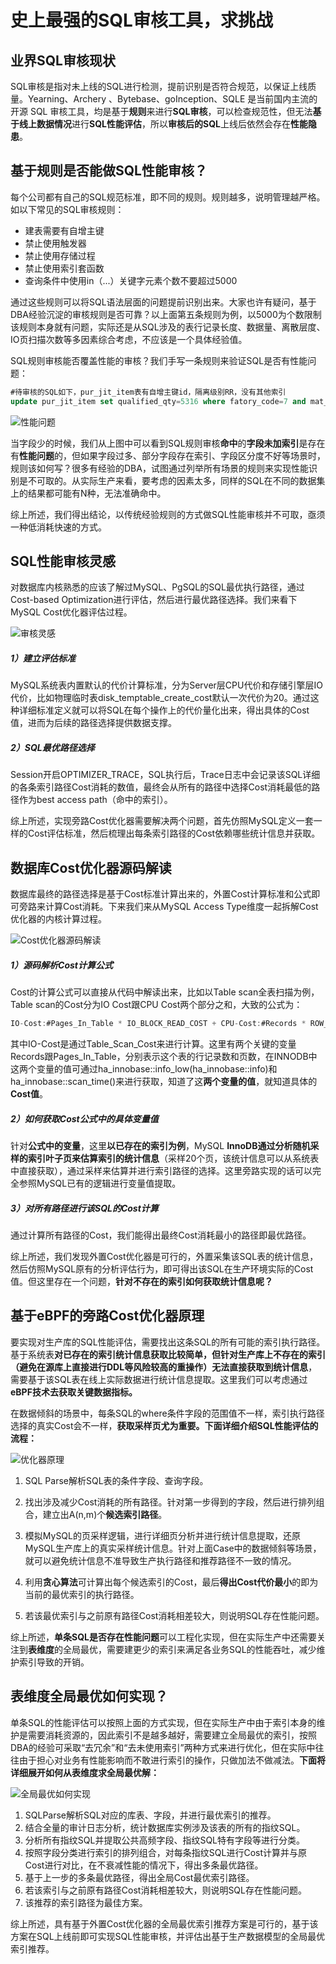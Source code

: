 # 史上最强的SQL审核工具，求挑战

## 业界SQL审核现状

SQL审核是指对未上线的SQL进行检测，提前识别是否符合规范，以保证上线质量。Yearning、Archery 、Bytebase、goInception、SQLE 是当前国内主流的开源 SQL 审核工具，均是基于**规则**来进行**SQL审核**，可以检查规范性，但无法**基于线上数据情况**进行**SQL性能评估**，所以**审核后的SQL**上线后依然会存在**性能隐患**。

## 基于规则是否能做SQL性能审核？

每个公司都有自己的SQL规范标准，即不同的规则。规则越多，说明管理越严格。如以下常见的SQL审核规则：

- 建表需要有自增主键
- 禁止使用触发器
- 禁止使用存储过程
- 禁止使用索引套函数
- 查询条件中使用in（...）关键字元素个数不要超过5000

通过这些规则可以将SQL语法层面的问题提前识别出来。大家也许有疑问，基于DBA经验沉淀的审核规则是否可靠？以上面第五条规则为例，以5000为个数限制该规则本身就有问题，实际还是从SQL涉及的表行记录长度、数据量、离散层度、IO页扫描次数等多因素综合考虑，不应该是一个具体经验值。

SQL规则审核能否覆盖性能的审核？我们手写一条规则来验证SQL是否有性能问题：
```SQL
#待审核的SQL如下，pur_jit_item表有自增主键id，隔离级别RR，没有其他索引
update pur_jit_item set qualified_qty=5316 where fatory_code=7 and mat_sap_code=3
```
![性能问题](https://github.com/DBdoctor-DAS/DBdoctor/blob/main/images/TheMostPowerfulSqlAuditToolEver/PerformanceProblem.png)

当字段少的时候，我们从上图中可以看到SQL规则审核**命中**的**字段未加索引**是存在有**性能问题**的，但如果字段过多、部分字段存在索引、字段区分度不好等场景时，规则该如何写？很多有经验的DBA，试图通过列举所有场景的规则来实现性能识别是不可取的。从实际生产来看，要考虑的因素太多，同样的SQL在不同的数据集上的结果都可能有N种，无法准确命中。

综上所述，我们得出结论，以传统经验规则的方式做SQL性能审核并不可取，亟须一种低消耗快速的方式。

## SQL性能审核灵感
对数据库内核熟悉的应该了解过MySQL、PgSQL的SQL最优执行路径，通过Cost-based Optimization进行评估，然后进行最优路径选择。我们来看下MySQL Cost优化器评估过程。

![审核灵感](https://github.com/DBdoctor-DAS/DBdoctor/blob/main/images/TheMostPowerfulSqlAuditToolEver/AuditInspiration.png)

##### 1）建立评估标准

MySQL系统表内置默认的代价计算标准，分为Server层CPU代价和存储引擎层IO代价，比如物理临时表disk_temptable_create_cost默认一次代价为20。通过这种详细标准定义就可以将SQL在每个操作上的代价量化出来，得出具体的Cost值，进而为后续的路径选择提供数据支撑。

##### 2）SQL最优路径选择

Session开启OPTIMIZER_TRACE，SQL执行后，Trace日志中会记录该SQL详细的各条索引路径Cost消耗的数值，最终会从所有的路径中选择Cost消耗最低的路径作为best access path（命中的索引）。

综上所述，实现旁路Cost优化器需要解决两个问题，首先仿照MySQL定义一套一样的Cost评估标准，然后梳理出每条索引路径的Cost依赖哪些统计信息并获取。

## 数据库Cost优化器源码解读

数据库最终的路径选择是基于Cost标准计算出来的，外置Cost计算标准和公式即可旁路来计算Cost消耗。下来我们来从MySQL Access Type维度一起拆解Cost优化器的内核计算过程。

![Cost优化器源码解读](https://github.com/DBdoctor-DAS/DBdoctor/blob/main/images/TheMostPowerfulSqlAuditToolEver/CostOptimizerSourceCodeInterpretation.png)

##### 1）源码解析Cost计算公式
Cost的计算公式可以直接从代码中解读出来，比如以Table scan全表扫描为例，Table scan的Cost分为IO Cost跟CPU Cost两个部分之和，大致的公式为：

```C
IO-Cost:#Pages_In_Table * IO_BLOCK_READ_COST + CPU-Cost:#Records * ROW_EVALUATE_COST
```

其中IO-Cost是通过Table_Scan_Cost来进行计算。这里有两个关键的变量Records跟Pages_In_Table，分别表示这个表的行记录数和页数，在INNODB中这两个变量的值可通过ha_innobase::info_low(ha_innobase::info)和ha_innobase::scan_time()来进行获取，知道了这**两个变量的值**，就知道具体的**Cost值**。

##### 2）如何获取Cost公式中的具体变量值
针对**公式中的变量**，这里**以已存在的索引为例**，MySQL **InnoDB通过分析随机采样的索引叶子页来估算索引的统计信息**（采样20个页，该统计信息可以从系统表中直接获取），通过采样来估算并进行索引路径的选择。这里旁路实现的话可以完全参照MySQL已有的逻辑进行变量值提取。

##### 3）对所有路径进行该SQL的Cost计算
通过计算所有路径的Cost，我们能得出最终Cost消耗最小的路径即最优路径。

综上所述，我们发现外置Cost优化器是可行的，外置采集该SQL表的统计信息，然后仿照MySQL原有的分析评估行为，即可得出该SQL在生产环境实际的Cost值。但这里存在一个问题，**针对不存在的索引如何获取统计信息呢？**

## 基于eBPF的旁路Cost优化器原理

要实现对生产库的SQL性能评估，需要找出这条SQL的所有可能的索引执行路径。基于系统表**对已存在的索引统计信息获取比较简单，但针对生产库上不存在的索引（避免在源库上直接进行DDL等风险较高的重操作）无法直接获取到统计信息**，需要基于该SQL表在线上实际数据进行统计信息提取。这里我们可以考虑通过**eBPF技术去获取关键数据指标。**

在数据倾斜的场景中，每条SQL的where条件字段的范围值不一样，索引执行路径选择的真实Cost会不一样，**获取采样页尤为重要。下面详细介绍SQL性能评估的流程：**

![优化器原理](https://github.com/DBdoctor-DAS/DBdoctor/blob/main/images/TheMostPowerfulSqlAuditToolEver/OptimizerPrinciple.png)

1. SQL Parse解析SQL表的条件字段、查询字段。

2. 找出涉及减少Cost消耗的所有路径。针对第一步得到的字段，然后进行排列组合，建立出A(n,m)个**候选索引路径**。

3. 模拟MySQL的页采样逻辑，进行详细页分析并进行统计信息提取，还原MySQL生产库上的真实采样统计信息。针对上面Case中的数据倾斜等场景，就可以避免统计信息不准导致生产执行路径和推荐路径不一致的情况。

4. 利用**贪心算法**可计算出每个候选索引的Cost，最后**得出Cost代价最小**的即为当前的最优索引的执行路径。

5. 若该最优索引与之前原有路径Cost消耗相差较大，则说明SQL存在性能问题。

综上所述，**单条SQL是否存在性能问题**可以工程化实现，但在实际生产中还需要关注到**表维度**的全局最优，需要建更少的索引来满足各业务SQL的性能吞吐，减少维护索引导致的开销。

## 表维度全局最优如何实现？
单条SQL的性能评估可以按照上面的方式实现，但在实际生产中由于索引本身的维护是需要消耗资源的，因此索引不是越多越好，需要建立全局最优的索引，按照DBA的经验可采取“去冗余”和“去未使用索引”两种方式来进行优化，但在实际中往往由于担心对业务有性能影响而不敢进行索引的操作，只做加法不做减法。**下面将详细展开如何从表维度求全局最优解：**

![全局最优如何实现](https://github.com/DBdoctor-DAS/DBdoctor/blob/main/images/TheMostPowerfulSqlAuditToolEver/HowIsGlobalOptimizationImplemented.png)


1. SQLParse解析SQL对应的库表、字段，并进行最优索引的推荐。
2. 结合全量的审计日志分析，统计数据库实例涉及该表的所有的指纹SQL。
3. 分析所有指纹SQL并提取公共高频字段、指纹SQL特有字段等进行分类。
4. 按照字段分类进行索引的排列组合，对每条指纹SQL进行Cost计算并与原Cost进行对比，在不衰减性能的情况下，得出多条最优路径。
5. 基于上一步的多条最优路径，得出全局Cost最优索引路径。
6. 若该索引与之前原有路径Cost消耗相差较大，则说明SQL存在性能问题。
7. 该推荐的索引路径为最佳方案。

综上所述，具有基于外置Cost优化器的全局最优索引推荐方案是可行的，基于该方案在SQL上线前即可实现SQL性能审核，并评估出基于生产数据模型的全局最优索引推荐。